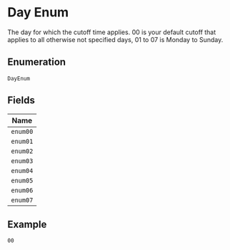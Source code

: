 
# Day Enum

The day for which the cutoff time applies. 00 is your default cutoff that applies to all otherwise not specified days, 01 to 07 is Monday to Sunday.

## Enumeration

`DayEnum`

## Fields

| Name |
|  --- |
| `enum00` |
| `enum01` |
| `enum02` |
| `enum03` |
| `enum04` |
| `enum05` |
| `enum06` |
| `enum07` |

## Example

```
00
```

